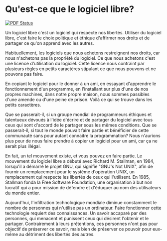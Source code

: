# Qu'est-ce que le logiciel libre?

[![PDF Status](https://www.sharelatex.com/github/repos/MaisonLogicielLibre/WhatIsFreeSoftware/builds/latest/badge.svg)](https://www.sharelatex.com/github/repos/MaisonLogicielLibre/WhatIsFreeSoftware/builds/latest/output.pdf)

Un logiciel libre c'est un logiciel qui respecte nos libertés. Utiliser du
logiciel libre, c'est faire le choix politique et éthique d'affirmer nos droits
et de partager ce qu'on apprend avec les autres.

Habituellement, les logiciels que nous achetons restreignent nos droits, car
nous n'achetons pas la propriété du logiciel. Ce que nous achetons c'est une
licence d'utilisation du logiciel. Cette licence nous contraint par plusieurs
règles en petits caractères stipulant ce que nous pouvons et ne pouvons pas
faire.

En copiant le logiciel pour le donner à un ami, en essayant d'apprendre le
fonctionnement d'un programme, en l'installant sur plus d'une de nos propres
machines, dans notre propre maison, nous sommes passibles d'une amende ou d'une
peine de prison. Voilà ce qui se trouve dans les petits caractères.

Que se passerait-il, si un groupe mondial de programmeurs éthiques et
talentueux dévoués à l'idée d'écrire et de partager du logiciel avec tous ceux
qui sont d'accord de le partager sous les mêmes conditions. Que se
passerait-il, si tout le monde pouvait faire partie et bénéficier de cette
communauté sans pour autant connaitre la programmation? Nous n'aurions plus
peur de nous faire prendre à copier un logiciel pour un ami, car ça ne serait
plus illégal.

En fait, un tel mouvement existe, et vous pouvez en faire partie. Le mouvement
du logiciel libre a débuté avec Richard M. Stallman, en 1984, lorsqu'il a
démarré le projet GNU, qui signifie "GNU's Not UNIX", afin de fournir un remplacement pour le système d'opération UNIX, un remplacement qui respecte les libertés de ceux qui l'utilisent. En 1985, Stallman fonda la Free Software Foundation, une organisation à but non lucratif qui a pour mission de défendre et d'éduquer au nom des utilisateurs du monde entier.

Aujourd'hui, l'infiltration technologique mondiale diminue constamment le
nombre de personnes qui n'utilise pas un ordinateur. Faire fonctionner cette
technologie requiert des connaissances. Un savoir accaparé par des personnes,
qui menacent et punissent ceux qui désirent l'obtenir et le partager.
Contrairement à leurs prétentions, ces personnes n'ont pas pour objectif de
préserver ce savoir, mais bien de préserver ce pouvoir pour eux-même au
détriment des libertés des autres.
